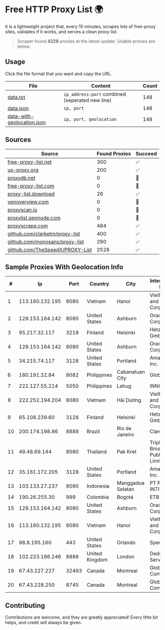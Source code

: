 
# Free HTTP Proxy List 🌍

It is a lightweight project that, every 10 minutes, scrapes lots of free-proxy sites, validates if it works, and serves a clean proxy list.


> Scraper found **4228** proxies at the latest update. Usable proxies are below.

## Usage

Click the file format that you want and copy the URL.


|File|Content|Count|
|----|-------|-----|
|[data.txt](https://raw.githubusercontent.com/themiralay/Proxy-List-World/master/data.txt)|`ip_address:port` combined (seperated new line)|148|
|[data.json](https://raw.githubusercontent.com/themiralay/Proxy-List-World/master/data.json)|`ip, port`|148|
|[data-with-geolocation.json](https://raw.githubusercontent.com/themiralay/Proxy-List-World/master/data-with-geolocation.json)|`ip, port, geolocation`|148|

## Sources

|Source|Found Proxies|Succeed|
|------|-------------|-------|
|[free-proxy-list.net](https://free-proxy-list.net)|300|✅|
|[us-proxy.org](https://www.us-proxy.org)|200|✅|
|[proxydb.net](http://proxydb.net)|0|🚫|
|[free-proxy-list.com](https://free-proxy-list.com/?page=&port=&type%5B%5D=http&type%5B%5D=https&up_time=0&search=Search)|0|🚫|
|[proxy-list.download](https://www.proxy-list.download/HTTP)|26|✅|
|[vpnoverview.com](https://vpnoverview.com/privacy/anonymous-browsing/free-proxy-servers)|0|🚫|
|[proxyscan.io](https://www.proxyscan.io)|0|🚫|
|[proxylist.geonode.com](https://proxylist.geonode.com/api/proxy-list?limit=300&page=1&sort_by=lastChecked&sort_type=desc&protocols=http,https)|0|🚫|
|[proxyscrape.com](https://api.proxyscrape.com/v2/?request=displayproxies&protocol=http&timeout=10000&country=all&ssl=all&anonymity=all)|484|✅|
|[github.com/clarketm/proxy-list](https://raw.githubusercontent.com/clarketm/proxy-list/master/proxy-list-raw.txt)|400|✅|
|[github.com/monosans/proxy-list](https://raw.githubusercontent.com/monosans/proxy-list/main/proxies/http.txt)|290|✅|
|[github.com/TheSpeedX/PROXY-List](https://raw.githubusercontent.com/TheSpeedX/PROXY-List/master/http.txt)|2528|✅|


## Sample Proxies With Geolocation Info

|#|Ip|Port|Country|City|Internet Service Provider|
|-|--|----|-------|----|-------------------------|
|1|113.160.132.195|8080|Vietnam|Hanoi|VietNam Post and Telecom Corporation|
|2|129.153.164.142|8080|United States|Ashburn|Oracle Corporation|
|3|95.217.32.117|3218|Finland|Helsinki|Hetzner Online GmbH|
|4|129.153.164.142|8080|United States|Ashburn|Oracle Corporation|
|5|34.215.74.117|3128|United States|Portland|Amazon.com, Inc.|
|6|180.191.32.84|8082|Philippines|Cabanatuan City|Globe Telecom|
|7|222.127.55.214|5050|Philippines|Lahug|INNOVE|
|8|222.252.194.204|8080|Vietnam|Hải Dương|VietNam Post and Telecom Corporation|
|9|65.108.239.60|3128|Finland|Helsinki|Hetzner Online GmbH|
|10|200.174.198.86|8888|Brazil|Rio de Janeiro|Claro S.A|
|11|49.48.69.144|8080|Thailand|Pak Kret|Triple T Broadband Public Company Limited|
|12|35.161.172.205|3128|United States|Portland|Amazon.com, Inc.|
|13|103.133.27.237|8080|Indonesia|Manggadua Selatan|PT PHATRIA INTI PERSADA|
|14|190.26.255.30|999|Colombia|Bogotá|ETB - Colombia|
|15|129.153.164.142|8080|United States|Ashburn|Oracle Corporation|
|16|113.160.132.195|8080|Vietnam|Hanoi|VietNam Post and Telecom Corporation|
|17|98.8.195.160|443|United States|Orlando|Spectrum|
|18|102.223.186.246|8888|United Kingdom|London|Dedicated Servers|
|19|67.43.227.227|32493|Canada|Montreal|GloboTech Communications|
|20|67.43.228.250|8745|Canada|Montreal|GloboTech Communications|



## Contributing

Contributions are welcome, and they are greatly appreciated! Every
little bit helps, and credit will always be given.

